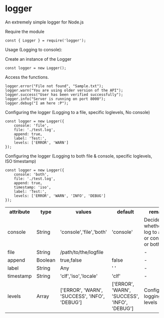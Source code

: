 # logger

An extremely simple logger for Node.js

Require the module

```
const { Logger } = require('logger');
```
Usage (Logging to console):

Create an instance of the Logger

```
const logger = new Logger();
```

Access the functions.

```
logger.error("File not found", "Sample.txt");
logger.warn("You are using older version of the API");
logger.success("User has been verified successfully");
logger.info("Server is running on port 8000");
logger.debug("I am here :P");
```

Configuring the logger (Logging to a file, specific loglevels, No console)

```
const logger = new Logger({
    console: 'file',
    file: './test.log',
    append: true,
    label: 'Test:',
    levels: ['ERROR', 'WARN']
});
```

Configuring the logger (Logging to both file & console, specific loglevels, ISO timestamp)

```
const logger = new Logger({
    console: 'both',
    file: './test.log',
    append: true,
    timestamp: 'iso',
    label: 'Test:',
    levels: ['ERROR', 'WARN', 'INFO', 'DEBUG']
});
```


<table>
   <tr>
      <th>attribute</th>
      <th>type</th>
      <th>values</th>
      <th>default</th>
      <th>remarks</th>
   </tr>
   <tr>
      <td>console</td>
      <td>String</td>
      <td>'console','file','both'</td>
      <td>'console'</td>
      <td>Decides whether to log to a file or console or both</td>
   </tr>
   <tr>
      <td>file</td>
      <td>String</td>
      <td>/path/to/the/logfile</td>
      <td></td>
      <td>-</td>
   </tr>
   <tr>
      <td>append</td>
      <td>Boolean</td>
      <td>true,false</td>
      <td>false</td>
      <td>-</td>
   </tr>
   <tr>
      <td>label</td>
      <td>String</td>
      <td>Any</td>
      <td>' '</td>
      <td>-</td>
   </tr>
   <tr>
      <td>timestamp</td>
      <td>String</td>
      <td>'clf','iso','locale'</td>
      <td>'clf'</td>
      <td>-</td>
   </tr>
   <tr>
      <td>levels</td>
      <td>Array</td>
      <td>['ERROR', 'WARN', 'SUCCESS', 'INFO', 'DEBUG']</td>
      <td>['ERROR', 'WARN', 'SUCCESS', 'INFO', 'DEBUG']</td>
      <td>Configurable logging levels</td>
   </tr>
</table>